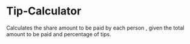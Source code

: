 # Tip-Calculator
Calculates the share amount to be paid by each person , given the total amount to be paid and percentage of tips.
